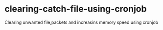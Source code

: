 # clearing-catch-file-using-cronjob
Clearing unwanted file,packets and increasins memory speed using cronjob
